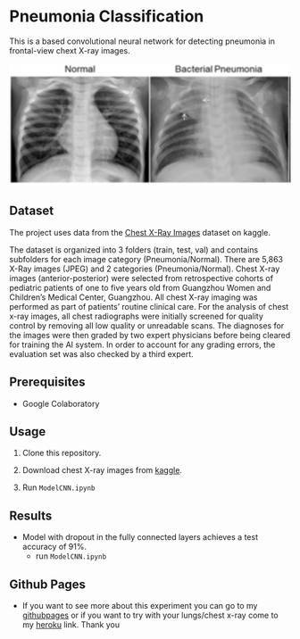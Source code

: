 # Pneumonia Classification

This is a based convolutional neural network for detecting pneumonia in frontal-view chext X-ray images.

<div align=center><img width="600" height="220" src="./Screenshot/Capture.PNG"/></div>

## Dataset

The project uses data from the [Chest X-Ray Images](https://www.kaggle.com/paultimothymooney/chest-xray-pneumonia) dataset on kaggle.

The dataset is organized into 3 folders (train, test, val) and contains subfolders for each image category (Pneumonia/Normal). There are 5,863 X-Ray images (JPEG) and 2 categories (Pneumonia/Normal). Chest X-ray images (anterior-posterior) were selected from retrospective cohorts of pediatric patients of one to five years old from Guangzhou Women and Children’s Medical Center, Guangzhou. All chest X-ray imaging was performed as part of patients’ routine clinical care. For the analysis of chest x-ray images, all chest radiographs were initially screened for quality control by removing all low quality or unreadable scans. The diagnoses for the images were then graded by two expert physicians before being cleared for training the AI system. In order to account for any grading errors, the evaluation set was also checked by a third expert.

## Prerequisites

- Google Colaboratory

## Usage

1. Clone this repository.

2. Download chest X-ray images from [kaggle](https://www.kaggle.com/paultimothymooney/chest-xray-pneumonia).

3. Run `ModelCNN.ipynb`

## Results

- Model with dropout in the fully connected layers achieves a test accuracy of 91%.
  - run `ModelCNN.ipynb`

## Github Pages

- If you want to see more about this experiment you can go to my [githubpages](https://rickygunawan09.github.io/Pneumonia_Classification/) or if you want to try with your lungs/chest x-ray come to my [heroku](https://shielded-stream-99265.herokuapp.com/) link. Thank you
